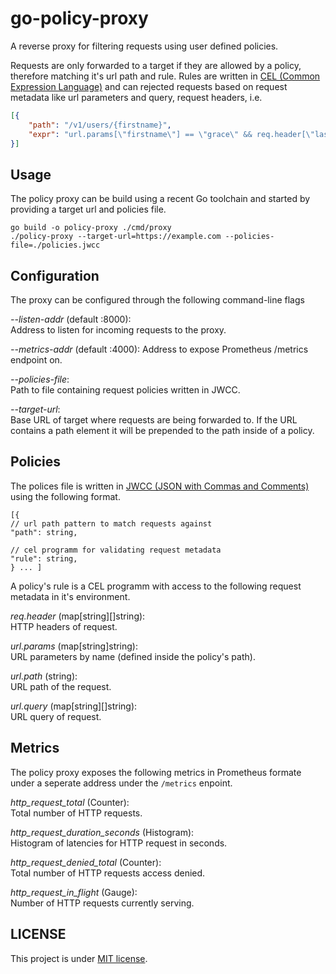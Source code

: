 # go-policy-proxy

A reverse proxy for filtering requests using user defined policies.

Requests are only forwarded to a target if they are allowed by a policy,
therefore matching it's url path and rule. Rules are written in [CEL (Common
Expression Language)][github:google:cel-spec] and can rejected requests based on
request metadata like url parameters and query, request headers, i.e.

```json
[{
    "path": "/v1/users/{firstname}",
    "expr": "url.params[\"firstname\"] == \"grace\" && req.header[\"lastname\"][0] == \"hopper\"",
}]
```


## Usage

The policy proxy can be build using a recent Go toolchain and started by
providing a target url and policies file.

```
go build -o policy-proxy ./cmd/proxy
./policy-proxy --target-url=https://example.com --policies-file=./policies.jwcc
```


## Configuration

The proxy can be configured through the following command-line flags

_--listen-addr_ (default :8000):  
    Address to listen for incoming requests to the proxy.

_--metrics-addr_ (default :4000):
    Address to expose Prometheus /metrics endpoint on. 

_--policies-file_:  
    Path to file containing request policies written in JWCC.

_--target-url_:  
    Base URL of target where requests are being forwarded to. If the URL
    contains a path element it will be prepended to the path inside of a policy.


## Policies

The polices file is written in [JWCC (JSON with Commas and
Comments)][nigeltao:jwcc] using the following format.

```
[{
// url path pattern to match requests against
"path": string,

// cel programm for validating request metadata
"rule": string,
} ... ]
```

A policy's rule is a CEL programm with access to the following request metadata
in it's environment.

_req.header_ (map[string][]string):  
    HTTP headers of request.

_url.params_ (map[string]string):  
    URL parameters by name (defined inside the policy's path).

_url.path_ (string):  
    URL path of the request.

_url.query_ (map[string][]string):  
    URL query of request.


## Metrics

The policy proxy exposes the following metrics in Prometheus formate under a
seperate address under the `/metrics` enpoint.

_http_request_total_ (Counter):  
	Total number of HTTP requests.  

_http_request_duration_seconds_ (Histogram):  
	Histogram of latencies for HTTP request in seconds.

_http_request_denied_total_ (Counter):  
	Total number of HTTP requests access denied.

_http_request_in_flight_ (Gauge):  
	Number of HTTP requests currently serving.


## LICENSE

This project is under [MIT license](./LICENSE).


[github:google:cel-spec]: https://github.com/google/cel-spec
[nigeltao:jwcc]: https://nigeltao.github.io/blog/2021/json-with-commas-comments.html
